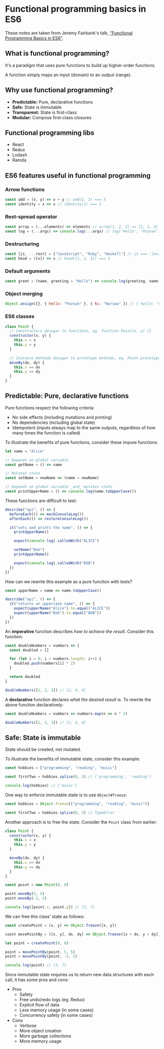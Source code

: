 # Functional programming basics in ES6

These notes are taken from Jeremy Fairbank's talk, ["Functional Programming Basics in ES6"](https://www.youtube.com/watch?v=FYXpOjwYzcs).

## What is functional programming?

It's a paradigm that uses pure functions to build up higher-order functions.

A function simply maps an input (domain) to an output (range).

## Why use functional programming?

- **Predictable:** Pure, declarative functions
- **Safe:** State is immutable
- **Transparent:** State is first-class
- **Modular:** Compose first-class closures

## Functional programming libs

- React
- Redux
- Lodash
- Ramda

## ES6 features useful in functional programming

### Arrow functions

```javascript
const add = (x, y) => x + y // add(2, 3) === 5
const identity = x => x // identity(1) === 1
```

### Rest-spread operator

```javascript
const array = (...elements) => elements // array(1, 2, 3) == [1, 2, 3]
const log = (...args) => console.log(...args) // log('Hello', 'Poznań') == 'Hello Poznań'
```

### Destructuring

```javascript
const [js, ...rest] = ["JavaScript", "Ruby", "Haskell"] // js === 'JavaScript', rest == ['Ruby', 'Haskell']
const head = ([x]) => x // head([1, 2, 3]) === 1
```

### Default arguments

```javascript
const greet = (name, greeting = "Hello") => console.log(greeting, name) // greet('Poznań') == 'Hello Poznań'
```

### Object merging

```javascript
Object.assign({}, { hello: "Poznań" }, { hi: "Warsaw" }) // { hello: 'Poznań', hi: 'Warsaw' }
```

### ES6 classes

```javascript
class Point {
  // Constructors desugar to functions, eg. function Point(x, y) {}
  constructor(x, y) {
    this.x = x
    this.y = y
  }

  // Instance methods desugar to prototype methods, eg. Point.prototype.moveBy = function(dx, dy) {}
  moveBy(dx, dy) {
    this.x == dx
    this.y == dy
  }
}
```

## Predictable: Pure, declarative functions

Pure functions respect the following criteria:

- No side effects (including mutations and printing)
- No dependencies (including global state)
- Idempotent (inputs always map to the same outputs, regardless of how many times the function is called)

To illustrate the benefits of pure functions, consider these impure functions:

```javascript
let name = "Alice"

// Depends on global variable
const getName = () => name

// Mutates state
const setName = newName => (name = newName)

// Depends on global variable _and_ mutates state
const printUpperName = () => console.log(name.toUpperCase())
```

These functions are difficult to test:

```javascript
describe("api", () => {
  beforeEach(() => mockConsoleLog())
  afterEach(() => restoreConsoleLog())

  it("sets and prints the name", () => {
    printUpperName()

    expect(console.log).calledWith("ALICE")

    setName("Bob")
    printUpperName()

    expect(console.log).calledWith("BOB")
  })
})
```

How can we rewrite this example as a pure function with tests?

```javascript
const upperName = name => name.toUpperCase()

describe("api", () => {
  it("returns an uppercase name", () => {
    expect(upperName("Alice").to.equal("ALICE"))
    expect(upperName("Bob").to.equal("BOB"))
  })
})
```

An **imperative** function describes _how to achieve the result_. Consider this function:

```javascript
const doubleNumbers = numbers => {
  const doubled = []

  for (let i = 0; i < numbers.length; i++) {
    doubled.push(numbers[i] * 2)
  }

  return doubled
}

doubleNumbers([1, 2, 3]) // [2, 4, 6]
```

A **declarative** function declares _what the desired result is_. To rewrite the above function declaratively:

```javascript
const doubleNumbers = numbers => numbers.map(n => n * 2)

doubleNumbers([1, 2, 3]) // [2, 4, 6]
```

## Safe: State is immutable

State should be created, not mutated.

To illustrate the benefits of immutable state, consider this example:

```javascript
const hobbies = ["programming", "reading", "music"]

const firstTwo = hobbies.splice(0, 2) // ['programming', 'reading']

console.log(hobbies) // ['music']
```

One way to enforce immutable state is to use `Object#freeze`:

```javascript
const hobbies = Object.freeze[("programming", "reading", "music")]

const firstTwo = hobbies.splice(0, 2) // TypeError
```

Another approach is to free the state. Consider the `Point` class from earlier:

```javascript
class Point {
  constructor(x, y) {
    this.x = x
    this.y = y
  }

  moveBy(dx, dy) {
    this.x == dx
    this.y == dy
  }
}

const point = new Point(0, 0)

point.moveBy(5, 5)
point.moveBy(-2, 2)

console.log([point.x, point.y]) // [3, 7]
```

We can free this class' state as follows:

```javascript
const createPoint = (x, y) => Object.freeze([x, y])

cosnt movePointBy = ([x, y], dx, dy) => Object.freeze([x + dx, y + dy])

let point = createPoint(0, 0)

point = movePointBy(point, 5, 5)
point = movePointBy(point, -2, 2)

console.log(point) // [3, 7]
```

Since immutable state requires us to return new data structures with each call, it has some pros and cons:

- Pros
  - Safety
  - Free undo/redo logs (eg. Redux)
  - Explicit flow of data
  - Less memory usage (in some cases)
  - Concurrency safety (in some cases)
- Cons
  - Verbose
  - More object creation
  - More garbage collections
  - More memory usage
